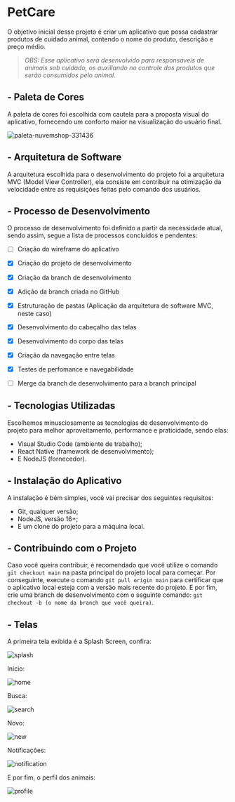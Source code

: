 # PetCare
O objetivo inicial desse projeto é criar um aplicativo que possa cadastrar produtos de cuidado animal, contendo o nome do produto, descrição e preço médio.
> _OBS: Esse aplicativo será desenvolvido para responsáveis de animais sob cuidado, os auxiliando no controle dos produtos que serão consumidos pelo animal._


## - Paleta de Cores
A paleta de cores foi escolhida com cautela para a proposta visual do aplicativo, fornecendo um conforto maior na visualização do usuário final.

![paleta-nuvemshop-331436](https://user-images.githubusercontent.com/62763135/158911479-2a30d7a0-6fb9-4d10-99ec-81d9e4c7e99e.png)


## - Arquitetura de Software
A arquitetura escolhida para o desenvolvimento do projeto foi a arquitetura MVC (Model View Controller), ela consiste em contribuir na otimização da velocidade entre as requisições feitas pelo comando dos usuários. 


## - Processo de Desenvolvimento
O processo de desenvolvimento foi definido a partir da necessidade atual, sendo assim, segue a lista de processos concluídos e pendentes:

- [ ] Criação do wireframe do aplicativo
- [x] Criação do projeto de desenvolvimento
- [x] Criação da branch de desenvolvimento
- [x] Adição da branch criada no GitHub
- [x] Estruturação de pastas (Aplicação da arquitetura de software MVC, neste caso)
- [x] Desenvolvimento do cabeçalho das telas
- [x] Desenvolvimento do corpo das telas
- [x] Criação da navegação entre telas
- [x] Testes de perfomance e navegabilidade
- [ ] Merge da branch de desenvolvimento para a branch principal


## - Tecnologias Utilizadas
Escolhemos minusciosamente as tecnologias de desenvolvimento do projeto para melhor aproveitamento, performance e praticidade, sendo elas:
- Visual Studio Code (ambiente de trabalho);
- React Native (framework de desenvolvimento);
- E NodeJS (fornecedor).


## - Instalação do Aplicativo
A instalação é bém simples, você vai precisar dos seguintes requisitos:

- Git, qualquer versão;
- NodeJS, versão 16+;
- E um clone do projeto para a máquina local.


## - Contribuindo com o Projeto
Caso você queira contribuir, é recomendado que você utilize o comando `git checkout main` na pasta principal do projeto local para começar.
Por conseguinte, execute o comando `git pull origin main` para certificar que o aplicativo local esteja com a versão mais recente do projeto.
E por fim, crie uma branch de desenvolvimento com o seguinte comando: `git checkout -b (o nome da branch que você queira)`.


## - Telas
A primeira tela exibida é a Splash Screen, confira:

![splash](https://user-images.githubusercontent.com/62763135/160502733-ebeb2fc7-91f4-47f0-8468-13b7571a9d86.png)


Início:

![home](https://user-images.githubusercontent.com/62763135/160502774-347d634f-f1d7-40ac-94ef-b3498ea32f0f.png)


Busca:

![search](https://user-images.githubusercontent.com/62763135/160502783-0e37eab8-bfa6-4fe5-bdeb-41184fb20dd8.png)


Novo:

![new](https://user-images.githubusercontent.com/62763135/160502812-96c41720-2dc0-49cc-8fe1-4cda9489580c.png)


Notificações:

![notification](https://user-images.githubusercontent.com/62763135/160502828-6741b522-99a8-4b5c-b331-caba49f7e287.png)


E por fim, o perfil dos animais:

![profile](https://user-images.githubusercontent.com/62763135/160502858-c67b1bb0-7965-46c1-aeef-a5be3e389ba6.png)
